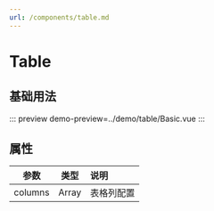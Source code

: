 ```yaml
---
url: /components/table.md
---
```

# Table

## 基础用法

::: preview
demo-preview=../demo/table/Basic.vue
:::

## 属性

|  参数   | 类型  | 说明       |
| :-----: | :---: | :--------- |
| columns | Array | 表格列配置 |

